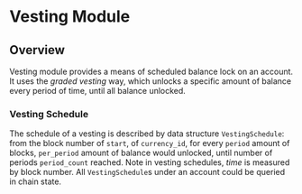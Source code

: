 # Vesting Module

## Overview

Vesting module provides a means of scheduled balance lock on an account. It uses the *graded vesting* way, which unlocks a specific amount of balance every period of time, until all balance unlocked.

### Vesting Schedule

The schedule of a vesting is described by data structure `VestingSchedule`: from the block number of `start`, of `currency_id`, for every `period` amount of blocks, `per_period` amount of balance would unlocked, until number of periods `period_count` reached. Note in vesting schedules, *time* is measured by block number. All `VestingSchedule`s under an account could be queried in chain state.
